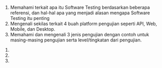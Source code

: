<!-- summary - Software Testing Fundamental -->

1. Memahami terkait apa itu Software Testing berdasarkan beberapa referensi, dan hal-hal apa yang menjadi alasan mengapa Software Testing itu penting
2. Mengenali sekilas terkait 4 buah platform pengujian seperti API, Web, Mobile, dan Desktop.
3. Memahami dan mengenali 3 jenis pengujian dengan contoh untuk masing-masing pengujian serta level/tingkatan dari pengujian.


<!-- summary - Software Testing as a Career Path -->

1. 
2. 
3. 